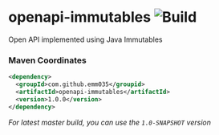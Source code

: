 # openapi-immutables ![Build](https://github.com/emm035/openapi-immutables/workflows/Build/badge.svg)
Open API implemented using Java Immutables

### Maven Coordinates
```xml
<dependency>
  <groupId>com.github.emm035</groupid>
  <artifactId>openapi-immutables</artifactId>
  <version>1.0.0</version>
</dependency>
```
_For latest master build, you can use the `1.0-SNAPSHOT` version_
